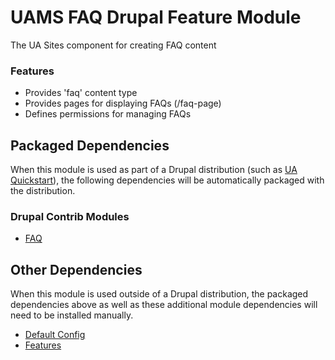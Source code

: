 # UAMS FAQ Drupal Feature Module

The UA Sites component for creating FAQ content

### Features

* Provides 'faq' content type
* Provides pages for displaying FAQs (/faq-page)
* Defines permissions for managing FAQs

## Packaged Dependencies

When this module is used as part of a Drupal distribution (such as [UA Quickstart](https://bitbucket.org/ua_drupal/ua_quickstart)), the following dependencies will be automatically packaged with the distribution.

### Drupal Contrib Modules

* [FAQ](https://www.drupal.org/project/faq)

## Other Dependencies
When this module is used outside of a Drupal distribution, the packaged dependencies above as well as these additional module dependencies will need to be installed manually.

* [Default Config](https://www.drupal.org/project/defaultconfig)
* [Features](https://www.drupal.org/project/features)